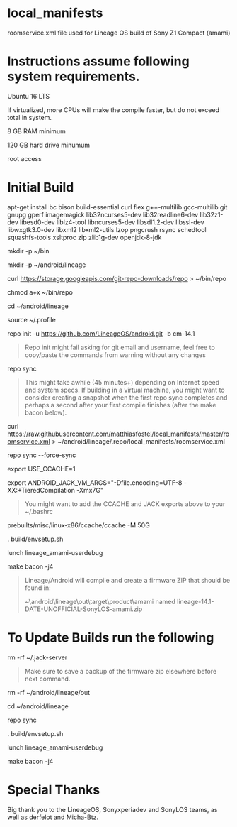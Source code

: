 # local_manifests
roomservice.xml file used for Lineage OS build of Sony Z1 Compact (amami)

# Instructions assume following system requirements.

Ubuntu 16 LTS

If virtualized, more CPUs will make the compile faster, but do not exceed total in system.

8 GB RAM minimum

120 GB hard drive minumum

root access

# Initial Build

apt-get install bc bison build-essential curl flex g++-multilib gcc-multilib git gnupg gperf imagemagick lib32ncurses5-dev lib32readline6-dev lib32z1-dev libesd0-dev liblz4-tool libncurses5-dev libsdl1.2-dev libssl-dev libwxgtk3.0-dev libxml2 libxml2-utils lzop pngcrush rsync schedtool squashfs-tools xsltproc zip zlib1g-dev openjdk-8-jdk

mkdir -p ~/bin

mkdir -p ~/android/lineage

curl https://storage.googleapis.com/git-repo-downloads/repo > ~/bin/repo

chmod a+x ~/bin/repo

cd ~/android/lineage

source ~/.profile

repo init -u https://github.com/LineageOS/android.git -b cm-14.1

> Repo init might fail asking for git email and username, feel free to copy/paste the commands from warning without any changes

repo sync

> This might take awhile (45 minutes+) depending on Internet speed and system specs. If building in a virtual machine, you might want to consider creating a snapshot when the first repo sync completes and perhaps a second after your first compile finishes (after the make bacon below).

curl https://raw.githubusercontent.com/matthiasfostel/local_manifests/master/roomservice.xml > ~/android/lineage/.repo/local_manifests/roomservice.xml

repo sync --force-sync

export USE_CCACHE=1

export ANDROID_JACK_VM_ARGS="-Dfile.encoding=UTF-8 -XX:+TieredCompilation -Xmx7G"

> You might want to add the CCACHE and JACK exports above to your ~/.bashrc

prebuilts/misc/linux-x86/ccache/ccache -M 50G

. build/envsetup.sh

lunch lineage_amami-userdebug

make bacon -j4

> Lineage/Android will compile and create a firmware ZIP that should be found in:
>
> ~\android\lineage\out\target\product\amami named lineage-14.1-DATE-UNOFFICIAL-SonyLOS-amami.zip

# To Update Builds run the following

rm -rf ~/.jack-server

> Make sure to save a backup of the firmware zip elsewhere before next command.

rm -rf ~/android/lineage/out

cd ~/android/lineage

repo sync

. build/envsetup.sh

lunch lineage_amami-userdebug

make bacon -j4

# Special Thanks

Big thank you to the LineageOS, Sonyxperiadev and SonyLOS teams, as well as derfelot and Micha-Btz.
